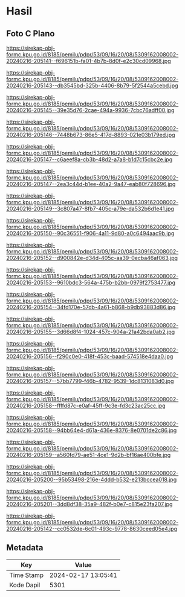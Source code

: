 # Hasil

## Foto C Plano

https://sirekap-obj-formc.kpu.go.id/8185/pemilu/pdpr/53/09/16/20/08/5309162008002-20240216-205141--f696151b-fa01-4b7b-8d0f-e2c30cd09968.jpg

https://sirekap-obj-formc.kpu.go.id/8185/pemilu/pdpr/53/09/16/20/08/5309162008002-20240216-205143--db3545bd-325b-4406-8b79-5f2544a5cebd.jpg

https://sirekap-obj-formc.kpu.go.id/8185/pemilu/pdpr/53/09/16/20/08/5309162008002-20240216-205145--39e35d76-2cae-494a-9936-7cbc76adff00.jpg

https://sirekap-obj-formc.kpu.go.id/8185/pemilu/pdpr/53/09/16/20/08/5309162008002-20240216-205146--7448b673-86e5-417d-8893-021e03b179ed.jpg

https://sirekap-obj-formc.kpu.go.id/8185/pemilu/pdpr/53/09/16/20/08/5309162008002-20240216-205147--c6aeef8a-cb3b-48d2-a7a8-b1d7c15cbc2e.jpg

https://sirekap-obj-formc.kpu.go.id/8185/pemilu/pdpr/53/09/16/20/08/5309162008002-20240216-205147--2ea3c44d-b1ee-40a2-9a47-eab80f728696.jpg

https://sirekap-obj-formc.kpu.go.id/8185/pemilu/pdpr/53/09/16/20/08/5309162008002-20240216-205149--3c807a47-8fb7-405c-a79e-da532b6d1e41.jpg

https://sirekap-obj-formc.kpu.go.id/8185/pemilu/pdpr/53/09/16/20/08/5309162008002-20240216-205150--90c36551-f906-4a11-9d80-a0c6494aac9b.jpg

https://sirekap-obj-formc.kpu.go.id/8185/pemilu/pdpr/53/09/16/20/08/5309162008002-20240216-205152--d900842e-d34d-405c-aa39-0ecba46af063.jpg

https://sirekap-obj-formc.kpu.go.id/8185/pemilu/pdpr/53/09/16/20/08/5309162008002-20240216-205153--9610bdc3-564a-475b-b2bb-0979f2753477.jpg

https://sirekap-obj-formc.kpu.go.id/8185/pemilu/pdpr/53/09/16/20/08/5309162008002-20240216-205154--34fd170e-57db-4a61-b868-b9db93883d86.jpg

https://sirekap-obj-formc.kpu.go.id/8185/pemilu/pdpr/53/09/16/20/08/5309162008002-20240216-205155--3d66d8f4-1024-457c-904a-21a42bda0ab2.jpg

https://sirekap-obj-formc.kpu.go.id/8185/pemilu/pdpr/53/09/16/20/08/5309162008002-20240216-205156--f290c0e0-418f-453c-baad-574518e4daa0.jpg

https://sirekap-obj-formc.kpu.go.id/8185/pemilu/pdpr/53/09/16/20/08/5309162008002-20240216-205157--57bb7799-f46b-4782-9539-1dc8131083d0.jpg

https://sirekap-obj-formc.kpu.go.id/8185/pemilu/pdpr/53/09/16/20/08/5309162008002-20240216-205158--ffffd87c-e0af-45ff-9c3e-fd3c23ac25cc.jpg

https://sirekap-obj-formc.kpu.go.id/8185/pemilu/pdpr/53/09/16/20/08/5309162008002-20240216-205158--94bb64e4-d61a-436e-8376-8e0701de2c86.jpg

https://sirekap-obj-formc.kpu.go.id/8185/pemilu/pdpr/53/09/16/20/08/5309162008002-20240216-205159--a560fd79-ae51-4ce1-9d2b-bf16ae400bfe.jpg

https://sirekap-obj-formc.kpu.go.id/8185/pemilu/pdpr/53/09/16/20/08/5309162008002-20240216-205200--95b53498-216e-4ddd-b532-e213bccea018.jpg

https://sirekap-obj-formc.kpu.go.id/8185/pemilu/pdpr/53/09/16/20/08/5309162008002-20240216-205201--3dd8df38-35a9-482f-b0e7-c815e23fa207.jpg

https://sirekap-obj-formc.kpu.go.id/8185/pemilu/pdpr/53/09/16/20/08/5309162008002-20240216-205142--cc0532de-6c01-493c-9778-8630ceed05e4.jpg


## Metadata

| Key        | Value               |
| ---------- | ------------------- |
| Time Stamp | 2024-02-17 13:05:41 |
| Kode Dapil | 5301                |



